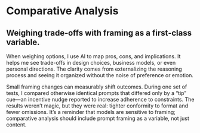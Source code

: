 # Comparative Analysis

## Weighing trade‑offs with framing as a first‑class variable.

When weighing options, I use AI to map pros, cons, and implications. It helps me see trade-offs in design choices, business models, or even personal directions. The clarity comes from externalizing the reasoning process and seeing it organized without the noise of preference or emotion.

Small framing changes can measurably shift outcomes. During one set of tests, I compared otherwise identical prompts that differed only by a “tip” cue—an incentive nudge reported to increase adherence to constraints. The results weren’t magic, but they were real: tighter conformity to format and fewer omissions. It’s a reminder that models are sensitive to framing; comparative analysis should include prompt framing as a variable, not just content.
